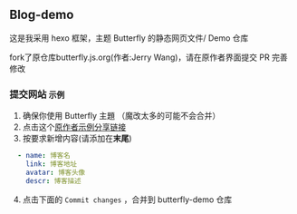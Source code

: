 ## Blog-demo

这是我采用 hexo 框架，主题 Butterfly 的静态网页文件/ Demo 仓库

fork了原仓库butterfly.js.org(作者:Jerry Wang)，请在原作者界面提交 PR 完善修改

### 提交网站 `示例`

1. 确保你使用 Butterfly 主題 （魔改太多的可能不会合并）
2. 点击这个[原作者示例分享链接](https://github.com/jerryc127/butterfly.js.org/edit/main/source/_data/link.yml)
3. 按要求新增内容(请添加在**末尾**)
  ```yaml
    - name: 博客名
      link: 博客地址
      avatar: 博客头像
      descr: 博客描述
  ```
4. 点击下面的 `Commit changes` ，合并到 butterfly-demo 仓库

